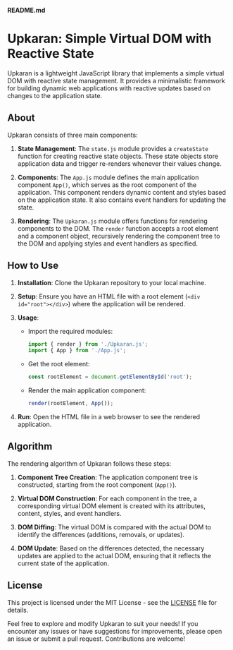 **README.md**

# Upkaran: Simple Virtual DOM with Reactive State

Upkaran is a lightweight JavaScript library that implements a simple virtual DOM with reactive state management. It provides a minimalistic framework for building dynamic web applications with reactive updates based on changes to the application state.

## About

Upkaran consists of three main components:

1. **State Management**: The `state.js` module provides a `createState` function for creating reactive state objects. These state objects store application data and trigger re-renders whenever their values change.

2. **Components**: The `App.js` module defines the main application component `App()`, which serves as the root component of the application. This component renders dynamic content and styles based on the application state. It also contains event handlers for updating the state.

3. **Rendering**: The `Upkaran.js` module offers functions for rendering components to the DOM. The `render` function accepts a root element and a component object, recursively rendering the component tree to the DOM and applying styles and event handlers as specified.

## How to Use

1. **Installation**: Clone the Upkaran repository to your local machine.

2. **Setup**: Ensure you have an HTML file with a root element (`<div id="root"></div>`) where the application will be rendered.

3. **Usage**:
   - Import the required modules:
     ```javascript
     import { render } from './Upkaran.js';
     import { App } from './App.js';
     ```
   - Get the root element:
     ```javascript
     const rootElement = document.getElementById('root');
     ```
   - Render the main application component:
     ```javascript
     render(rootElement, App());
     ```

4. **Run**: Open the HTML file in a web browser to see the rendered application.

## Algorithm

The rendering algorithm of Upkaran follows these steps:

1. **Component Tree Creation**: The application component tree is constructed, starting from the root component (`App()`).

2. **Virtual DOM Construction**: For each component in the tree, a corresponding virtual DOM element is created with its attributes, content, styles, and event handlers.

3. **DOM Diffing**: The virtual DOM is compared with the actual DOM to identify the differences (additions, removals, or updates).

4. **DOM Update**: Based on the differences detected, the necessary updates are applied to the actual DOM, ensuring that it reflects the current state of the application.

## License

This project is licensed under the MIT License - see the [LICENSE](LICENSE) file for details.

Feel free to explore and modify Upkaran to suit your needs! If you encounter any issues or have suggestions for improvements, please open an issue or submit a pull request. Contributions are welcome!